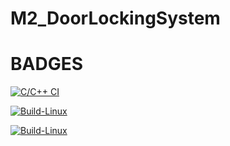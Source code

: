 # M2_DoorLockingSystem
# BADGES
[![C/C++ CI](https://github.com/19wh5a0202-Ujwala/M2_DoorLockingSystem/actions/workflows/c-cpp.yml/badge.svg)](https://github.com/19wh5a0202-Ujwala/M2_DoorLockingSystem/actions/workflows/c-cpp.yml)

[![Build-Linux](https://github.com/19wh5a0202-Ujwala/M2_DoorLockingSystem/actions/workflows/Build-Linux.yml/badge.svg)](https://github.com/19wh5a0202-Ujwala/M2_DoorLockingSystem/actions/workflows/Build-Linux.yml)

[![Build-Linux](https://github.com/19wh5a0202-Ujwala/M2_DoorLockingSystem/actions/workflows/Build-Linux.yml/badge.svg)](https://github.com/19wh5a0202-Ujwala/M2_DoorLockingSystem/actions/workflows/Build-Linux.yml)

